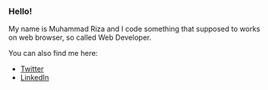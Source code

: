 ### Hello!

My name is Muhammad Riza and I code something that supposed to works on web browser, so called Web Developer.

You can also find me here:

- [Twitter](https://twitter.com/sagwascript)
- [LinkedIn](https://linkedin.com/in/sagwascript)